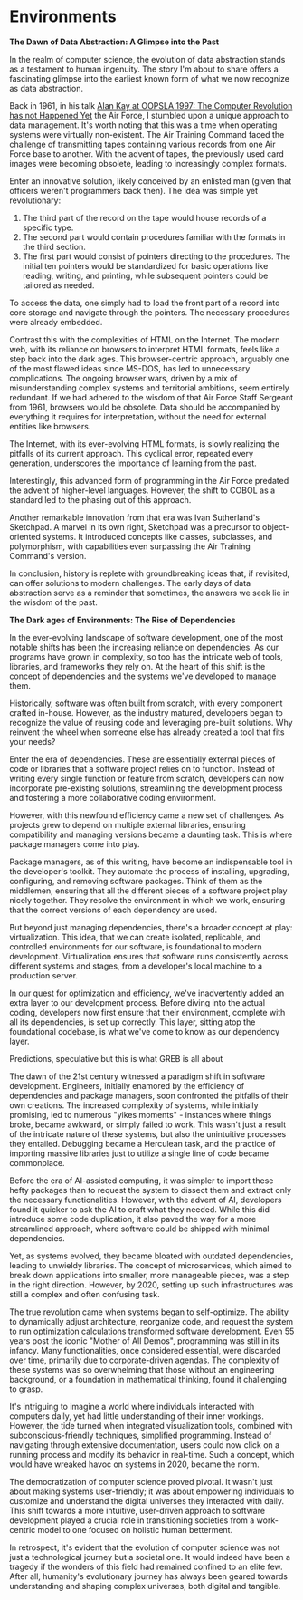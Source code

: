 # Environments

**The Dawn of Data Abstraction: A Glimpse into the Past**

In the realm of computer science, the evolution of data abstraction stands as a testament to human ingenuity. The story I'm about to share offers a fascinating glimpse into the earliest known form of what we now recognize as data abstraction.

Back in 1961, in his talk [Alan Kay at OOPSLA 1997: The Computer Revolution has not Happened Yet]() the Air Force, I stumbled upon a unique approach to data management. It's worth noting that this was a time when operating systems were virtually non-existent. The Air Training Command faced the challenge of transmitting tapes containing various records from one Air Force base to another. With the advent of tapes, the previously used card images were becoming obsolete, leading to increasingly complex formats.

Enter an innovative solution, likely conceived by an enlisted man (given that officers weren't programmers back then). The idea was simple yet revolutionary:

1. The third part of the record on the tape would house records of a specific type.
2. The second part would contain procedures familiar with the formats in the third section.
3. The first part would consist of pointers directing to the procedures. The initial ten pointers would be standardized for basic operations like reading, writing, and printing, while subsequent pointers could be tailored as needed.

To access the data, one simply had to load the front part of a record into core storage and navigate through the pointers. The necessary procedures were already embedded.

Contrast this with the complexities of HTML on the Internet. The modern web, with its reliance on browsers to interpret HTML formats, feels like a step back into the dark ages. This browser-centric approach, arguably one of the most flawed ideas since MS-DOS, has led to unnecessary complications. The ongoing browser wars, driven by a mix of misunderstanding complex systems and territorial ambitions, seem entirely redundant. If we had adhered to the wisdom of that Air Force Staff Sergeant from 1961, browsers would be obsolete. Data should be accompanied by everything it requires for interpretation, without the need for external entities like browsers.

The Internet, with its ever-evolving HTML formats, is slowly realizing the pitfalls of its current approach. This cyclical error, repeated every generation, underscores the importance of learning from the past.

Interestingly, this advanced form of programming in the Air Force predated the advent of higher-level languages. However, the shift to COBOL as a standard led to the phasing out of this approach.

Another remarkable innovation from that era was Ivan Sutherland's Sketchpad. A marvel in its own right, Sketchpad was a precursor to object-oriented systems. It introduced concepts like classes, subclasses, and polymorphism, with capabilities even surpassing the Air Training Command's version.

In conclusion, history is replete with groundbreaking ideas that, if revisited, can offer solutions to modern challenges. The early days of data abstraction serve as a reminder that sometimes, the answers we seek lie in the wisdom of the past.

**The Dark ages of Environments: The Rise of Dependencies**

In the ever-evolving landscape of software development, one of the most notable shifts has been the increasing reliance on dependencies. As our programs have grown in complexity, so too has the intricate web of tools, libraries, and frameworks they rely on. At the heart of this shift is the concept of dependencies and the systems we've developed to manage them.

Historically, software was often built from scratch, with every component crafted in-house. However, as the industry matured, developers began to recognize the value of reusing code and leveraging pre-built solutions. Why reinvent the wheel when someone else has already created a tool that fits your needs?

Enter the era of dependencies. These are essentially external pieces of code or libraries that a software project relies on to function. Instead of writing every single function or feature from scratch, developers can now incorporate pre-existing solutions, streamlining the development process and fostering a more collaborative coding environment.

However, with this newfound efficiency came a new set of challenges. As projects grew to depend on multiple external libraries, ensuring compatibility and managing versions became a daunting task. This is where package managers come into play.

Package managers, as of this writing, have become an indispensable tool in the developer's toolkit. They automate the process of installing, upgrading, configuring, and removing software packages. Think of them as the middlemen, ensuring that all the different pieces of a software project play nicely together. They resolve the environment in which we work, ensuring that the correct versions of each dependency are used.

But beyond just managing dependencies, there's a broader concept at play: virtualization. This idea, that we can create isolated, replicable, and controlled environments for our software, is foundational to modern development. Virtualization ensures that software runs consistently across different systems and stages, from a developer's local machine to a production server.

In our quest for optimization and efficiency, we've inadvertently added an extra layer to our development process. Before diving into the actual coding, developers now first ensure that their environment, complete with all its dependencies, is set up correctly. This layer, sitting atop the foundational codebase, is what we've come to know as our dependency layer.

Predictions, speculative but this is what GREB is all about 

The dawn of the 21st century witnessed a paradigm shift in software development. Engineers, initially enamored by the efficiency of dependencies and package managers, soon confronted the pitfalls of their own creations. The increased complexity of systems, while initially promising, led to numerous "yikes moments" - instances where things broke, became awkward, or simply failed to work. This wasn't just a result of the intricate nature of these systems, but also the unintuitive processes they entailed. Debugging became a Herculean task, and the practice of importing massive libraries just to utilize a single line of code became commonplace.

Before the era of AI-assisted computing, it was simpler to import these hefty packages than to request the system to dissect them and extract only the necessary functionalities. However, with the advent of AI, developers found it quicker to ask the AI to craft what they needed. While this did introduce some code duplication, it also paved the way for a more streamlined approach, where software could be shipped with minimal dependencies.

Yet, as systems evolved, they became bloated with outdated dependencies, leading to unwieldy libraries. The concept of microservices, which aimed to break down applications into smaller, more manageable pieces, was a step in the right direction. However, by 2020, setting up such infrastructures was still a complex and often confusing task.

The true revolution came when systems began to self-optimize. The ability to dynamically adjust architecture, reorganize code, and request the system to run optimization calculations transformed software development. Even 55 years post the iconic "Mother of All Demos", programming was still in its infancy. Many functionalities, once considered essential, were discarded over time, primarily due to corporate-driven agendas. The complexity of these systems was so overwhelming that those without an engineering background, or a foundation in mathematical thinking, found it challenging to grasp.

It's intriguing to imagine a world where individuals interacted with computers daily, yet had little understanding of their inner workings. However, the tide turned when integrated visualization tools, combined with subconscious-friendly techniques, simplified programming. Instead of navigating through extensive documentation, users could now click on a running process and modify its behavior in real-time. Such a concept, which would have wreaked havoc on systems in 2020, became the norm.

The democratization of computer science proved pivotal. It wasn't just about making systems user-friendly; it was about empowering individuals to customize and understand the digital universes they interacted with daily. This shift towards a more intuitive, user-driven approach to software development played a crucial role in transitioning societies from a work-centric model to one focused on holistic human betterment.

In retrospect, it's evident that the evolution of computer science was not just a technological journey but a societal one. It would indeed have been a tragedy if the wonders of this field had remained confined to an elite few. After all, humanity's evolutionary journey has always been geared towards understanding and shaping complex universes, both digital and tangible.
